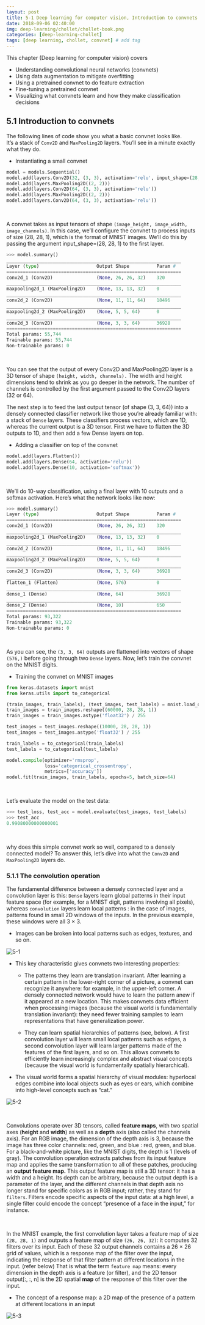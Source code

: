 ```yaml
---
layout: post
title: 5-1 Deep learning for computer vision, Introduction to convnets
date: 2018-09-06 02:40:00
img: deep-learning/chollet/chollet-book.png
categories: [deep-learning-chollet] 
tags: [deep learning, chollet, convnet] # add tag
---
```


This chapter (Deep learning for computer vision) covers

- Understanding convolutional neural networks (convnets)
- Using data augmentation to mitigate overfitting
- Using a pretrained convnet to do feature extraction
- Fine-tuning a pretrained convnet
- Visualizing what convnets learn and how they make classification decisions

## 5.1 Introduction to convnets

The following lines of code show you what a basic convnet looks like. <br> 
It’s a stack of `Conv2D` and `MaxPooling2D` layers. You’ll see in a minute exactly what they do.


+ Instantiating a small convnet

``` python
model = models.Sequential()
model.add(layers.Conv2D(32, (3, 3), activation='relu', input_shape=(28, 28, 1)))
model.add(layers.MaxPooling2D((2, 2)))
model.add(layers.Conv2D(64, (3, 3), activation='relu'))
model.add(layers.MaxPooling2D((2, 2)))
model.add(layers.Conv2D(64, (3, 3), activation='relu'))
```

<br>

A convnet takes as input tensors of shape `(image_height, image_width, image_channels)`.
In this case, we’ll configure the convnet to process inputs of size (28, 28, 1), which is the format of MNIST images. 
We’ll do this by passing the argument input_shape=(28, 28, 1) to the first layer.


```python
>>> model.summary()
________________________________________________________________
Layer (type)                     Output Shape          Param #
================================================================
conv2d_1 (Conv2D)                (None, 26, 26, 32)    320
________________________________________________________________
maxpooling2d_1 (MaxPooling2D)    (None, 13, 13, 32)    0
________________________________________________________________
conv2d_2 (Conv2D)                (None, 11, 11, 64)    18496
________________________________________________________________
maxpooling2d_2 (MaxPooling2D)    (None, 5, 5, 64)      0
________________________________________________________________
conv2d_3 (Conv2D)                (None, 3, 3, 64)      36928
================================================================
Total params: 55,744
Trainable params: 55,744
Non-trainable params: 0
``` 

<br>

You can see that the output of every Conv2D and MaxPooling2D layer is a 3D tensor of shape `(height, width, channels).`
The width and height dimensions tend to shrink as you go deeper in the network. 
The number of channels is controlled by the first argument passed to the Conv2D layers (32 or 64).

The next step is to feed the last output tensor (of shape (3, 3, 64)) into a densely connected classifier network like those you’re already familiar with: a stack of `Dense` layers. 
These classifiers process vectors, which are 1D, whereas the current output is a 3D tensor. First we have to flatten the 3D outputs to 1D, and then add a few Dense layers on top.


+ Adding a classifier on top of the convnet

```python
model.add(layers.Flatten())
model.add(layers.Dense(64, activation='relu'))
model.add(layers.Dense(10, activation='softmax'))

```

<br>

We’ll do 10-way classification, using a final layer with 10 outputs and a softmax activation. Here’s what the network looks like now:

```python
>>> model.summary()
Layer (type)                     Output Shape          Param #
================================================================
conv2d_1 (Conv2D)                (None, 26, 26, 32)    320
________________________________________________________________
maxpooling2d_1 (MaxPooling2D)    (None, 13, 13, 32)    0
________________________________________________________________
conv2d_2 (Conv2D)                (None, 11, 11, 64)    18496
________________________________________________________________
maxpooling2d_2 (MaxPooling2D)    (None, 5, 5, 64)      0
________________________________________________________________
conv2d_3 (Conv2D)                (None, 3, 3, 64)      36928
________________________________________________________________
flatten_1 (Flatten)              (None, 576)           0
________________________________________________________________
dense_1 (Dense)                  (None, 64)            36928
________________________________________________________________
dense_2 (Dense)                  (None, 10)            650
================================================================
Total params: 93,322
Trainable params: 93,322
Non-trainable params: 0
```

<br>

As you can see, the `(3, 3, 64)` outputs are flattened into vectors of shape `(576,)` before going through two `Dense` layers.
Now, let’s train the convnet on the MNIST digits. 

+ Training the convnet on MNIST images

```python
from keras.datasets import mnist
from keras.utils import to_categorical

(train_images, train_labels), (test_images, test_labels) = mnist.load_data()
train_images = train_images.reshape((60000, 28, 28, 1))
train_images = train_images.astype('float32') / 255

test_images = test_images.reshape((10000, 28, 28, 1))
test_images = test_images.astype('float32') / 255

train_labels = to_categorical(train_labels)
test_labels = to_categorical(test_labels)

model.compile(optimizer='rmsprop',
              loss='categorical_crossentropy',
              metrics=['accuracy'])
model.fit(train_images, train_labels, epochs=5, batch_size=64)
```

<br>

Let’s evaluate the model on the test data:

```python
>>> test_loss, test_acc = model.evaluate(test_images, test_labels)
>>> test_acc
0.99080000000000001
```

<br>

why does this simple convnet work so well, compared to a densely connected model? To answer this, let’s dive into what the `Conv2D` and `MaxPooling2D` layers do.


### 5.1.1 The convolution operation

The fundamental difference between a densely connected layer and a convolution layer is this:
`Dense` layers learn global patterns in their input feature space (for example, for a MNIST digit, patterns involving all pixels), whereas `convolution` layers learn local patterns
: in the case of images, patterns found in small 2D windows of the inputs. In the previous example, these windows were all 3 × 3.


+ Images can be broken into local patterns such as edges, textures, and so on.

![5-1](../assets/img/deep-learning/chollet/05-1/05fig01.jpg)


+ This key characteristic gives convnets two interesting properties:
    - The patterns they learn are translation invariant. After learning a certain pattern in the lower-right corner of a picture, a convnet can recognize it anywhere:
      for example, in the upper-left corner. A densely connected network would have to learn the pattern anew if it appeared at a new location.
      This makes convnets data efficient when processing images (because the visual world is fundamentally translation invariant):
      they need fewer training samples to learn representations that have generalization power.
      
    - They can learn spatial hierarchies of patterns (see, below). A first convolution layer will learn small local patterns such as edges,
      a second convolution layer will learn larger patterns made of the features of the first layers, and so on. 
      This allows convnets to efficiently learn increasingly complex and abstract visual concepts (because the visual world is fundamentally spatially hierarchical).     


+ The visual world forms a spatial hierarchy of visual modules: hyperlocal edges combine into local objects such as eyes or ears, which combine into high-level concepts such as “cat.”  
  
![5-2](../assets/img/deep-learning/chollet/05-1/05fig02.jpg)

<br>

Convolutions operate over 3D tensors, called **feature maps**, with two spatial axes (**height** and **width**) as well as a **depth** axis (also called the channels axis). 
For an RGB image, the dimension of the depth axis is 3, because the image has three color channels: red, green, and blue :
red, green, and blue. For a black-and-white picture, like the MNIST digits, the depth is 1 (levels of gray).
The convolution operation extracts patches from its input feature map and applies the same transformation to all of these patches, producing an **output feature map.**
This output feature map is still a 3D tensor: it has a width and a height.
Its depth can be arbitrary, because the output depth is a parameter of the layer, and the different channels in that depth axis no longer stand for specific colors as in RGB input;
rather, they stand for `filters`. Filters encode specific aspects of the input data: at a high level, a single filter could encode the concept “presence of a face in the input,” for instance.

<br>

In the MNIST example, the first convolution layer takes a feature map of size `(28, 28, 1)` and outputs a feature map of size `(26, 26, 32)`:
it computes 32 filters over its input. Each of these 32 output channels contains a 26 × 26 grid of values, which is a response map of the filter over the input, indicating the response of that filter pattern at different locations in the input. (refer below)
That is what the term `feature map` means: every dimension in the depth axis is a feature (or filter), and the 2D tensor output[:, :, n] is the 2D spatial **map** of the response of this filter over the input.

+ The concept of a response map: a 2D map of the presence of a pattern at different locations in an input

![5-3](../assets/img/deep-learning/chollet/05-1/05fig03.jpg)